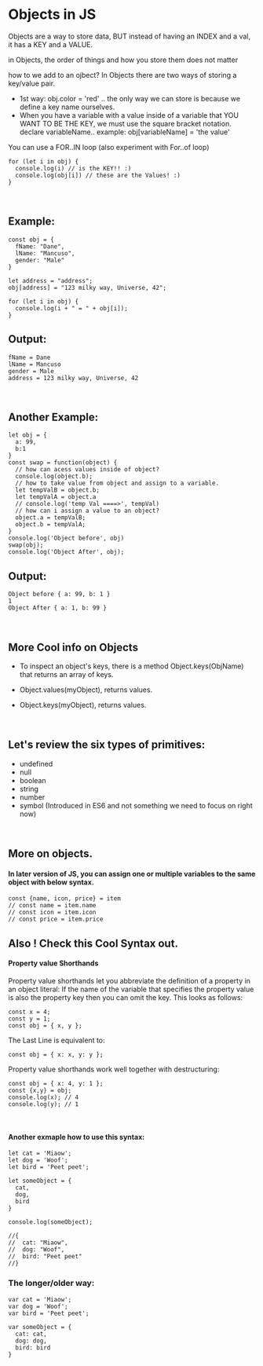 # Objects in JS

<p>Objects are a way to store data, BUT instead of having an INDEX and a val, it has a KEY and a VALUE.


in Objects, the order of things and how you store them does not matter

how to we add to an ojbect?
In Objects there are two ways of storing a key/value pair.
* 1st way: obj.color = 'red' .. the only way we can store is because we define a key name ourselves.
* When you have a variable with a value inside of a variable that YOU WANT TO BE THE KEY, we must use the square bracket notation.
declare variableName..
example: obj[variableName] = 'the value'</p>

You can use a FOR..IN loop  (also experiment with For..of loop)
``` 
for (let i in obj) {
  console.log(i) // is the KEY!! :)
  console.log(obj[i]) // these are the Values! :)
}
```
<br>

## Example: 

``` 
const obj = {
  fName: "Dane",
  lName: "Mancuso",
  gender: "Male"
}

let address = "address";
obj[address] = "123 milky way, Universe, 42";

for (let i in obj) {
  console.log(i + " = " + obj[i]);
}
```
## Output:
```
fName = Dane
lName = Mancuso
gender = Male
address = 123 milky way, Universe, 42
```
<br>

## Another Example:

```
let obj = {
  a: 99, 
  b:1
}
const swap = function(object) {
  // how can acess values inside of object?
  console.log(object.b);
  // how to take value from object and assign to a variable.
  let tempValB = object.b;
  let tempValA = object.a
  // console.log('temp Val ====>', tempVal)
  // how can i assign a value to an object?
  object.a = tempValB;
  object.b = tempValA;
}
console.log('Object before', obj)
swap(obj);
console.log('Object After', obj);
```
## Output:
```
Object before { a: 99, b: 1 }
1
Object After { a: 1, b: 99 }
```

<br>

## More Cool info on Objects

* To inspect an object's keys, there is a method Object.keys(ObjName) that returns an array of keys.

* Object.values(myObject), returns values.
* Object.keys(myObject), returns values.

<br>

## Let's review the six types of primitives:
* undefined
* null
* boolean
* string
* number
* symbol (Introduced in ES6 and not something we need to focus on right now)

<br>

## More on objects.

#### In later version of JS, you can assign one or multiple variables to the same object with below syntax.
```
const {name, icon, price} = item
// const name = item.name
// const icon = item.icon
// const price = item.price
```

## Also ! Check this Cool Syntax out.

#### Property value Shorthands

Property value shorthands let you abbreviate the definition of a property in an object literal: If the name of the variable that specifies the property value is also the property key then you can omit the key. This looks as follows:

```
const x = 4;
const y = 1;
const obj = { x, y };
```
The Last Line is equivalent to:
```
const obj = { x: x, y: y };
```


Property value shorthands work well together with destructuring:
```
const obj = { x: 4, y: 1 };
const {x,y} = obj;
console.log(x); // 4
console.log(y); // 1
```
<br>

#### Another exmaple how to use this syntax:

```
let cat = 'Miaow';
let dog = 'Woof';
let bird = 'Peet peet';

let someObject = {
  cat,
  dog,
  bird
}

console.log(someObject);

//{
//  cat: "Miaow",
//  dog: "Woof",
//  bird: "Peet peet"
//}
```

### The longer/older way:
```
var cat = 'Miaow';
var dog = 'Woof';
var bird = 'Peet peet';

var someObject = {
  cat: cat,
  dog: dog,
  bird: bird
}
```